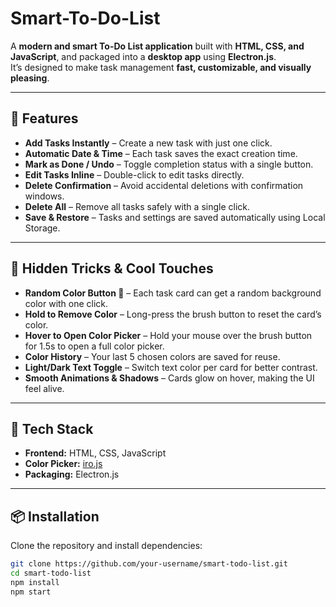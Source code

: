 # Smart-To-Do-List

A **modern and smart To-Do List application** built with **HTML, CSS, and JavaScript**, and packaged into a **desktop app** using **Electron.js**.  
It’s designed to make task management **fast, customizable, and visually pleasing**.  

---

## 🚀 Features
- **Add Tasks Instantly** – Create a new task with just one click.
- **Automatic Date & Time** – Each task saves the exact creation time.
- **Mark as Done / Undo** – Toggle completion status with a single button.
- **Edit Tasks Inline** – Double-click to edit tasks directly.
- **Delete Confirmation** – Avoid accidental deletions with confirmation windows.
- **Delete All** – Remove all tasks safely with a single click.
- **Save & Restore** – Tasks and settings are saved automatically using Local Storage.

---

## 🎨 Hidden Tricks & Cool Touches
- **Random Color Button 🎨** – Each task card can get a random background color with one click.
- **Hold to Remove Color** – Long-press the brush button to reset the card’s color.
- **Hover to Open Color Picker** – Hold your mouse over the brush button for 1.5s to open a full color picker.
- **Color History** – Your last 5 chosen colors are saved for reuse.
- **Light/Dark Text Toggle** – Switch text color per card for better contrast.
- **Smooth Animations & Shadows** – Cards glow on hover, making the UI feel alive.

---

## 💾 Tech Stack
- **Frontend:** HTML, CSS, JavaScript
- **Color Picker:** [iro.js](https://iro.js.org/)
- **Packaging:** Electron.js

---

## 📦 Installation
Clone the repository and install dependencies:

```bash
git clone https://github.com/your-username/smart-todo-list.git
cd smart-todo-list
npm install
npm start
